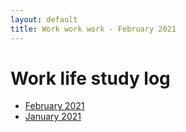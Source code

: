 ```yaml
---
layout: default
title: Work work work - February 2021
---
```


# Work life study log

* [February 2021](wls-202102)
* [January 2021](wls-202101)
